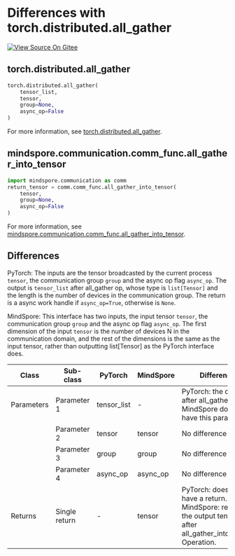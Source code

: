 # Differences with torch.distributed.all_gather

[![View Source On Gitee](https://mindspore-website.obs.cn-north-4.myhuaweicloud.com/website-images/r2.4.0/resource/_static/logo_source_en.svg)](https://gitee.com/mindspore/docs/blob/r2.4.0/docs/mindspore/source_en/note/api_mapping/pytorch_diff/all_gather.md)

## torch.distributed.all_gather

```python
torch.distributed.all_gather(
    tensor_list,
    tensor,
    group=None,
    async_op=False
)
```

For more information, see [torch.distributed.all_gather](https://pytorch.org/docs/1.8.1/distributed.html#torch.distributed.all_gather).

## mindspore.communication.comm_func.all_gather_into_tensor

```python
import mindspore.communication as comm
return_tensor = comm.comm_func.all_gather_into_tensor(
    tensor,
    group=None,
    async_op=False
)
```

For more information, see [mindspore.communication.comm_func.all_gather_into_tensor](https://www.mindspore.cn/docs/en/r2.4.0/api_python/communication/mindspore.communication.comm_func.all_gather_into_tensor.html#mindspore.communication.comm_func.all_gather_into_tensor).

## Differences

PyTorch: The inputs are the tensor broadcasted by the current process `tensor`, the communication group `group` and the async op flag `async_op`. The output is `tensor_list` after all_gather op, whose type is `list[Tensor]` and the length is the number of devices in the communication group. The return is a async work handle if `async_op=True`, otherwise is `None`.

MindSpore: This interface has two inputs, the input tensor `tensor`, the communication group `group` and the async op flag `async_op`. The first dimension of the input `tensor` is the number of devices N in the communication domain, and the rest of the dimensions is the same as the input tensor, rather than outputting list[Tensor] as the PyTorch interface does.

| Class      | Sub-class     |PyTorch | MindSpore | Difference                                                                                 |
|------------|---------------| --- |-----------|--------------------------------------------------------------------------------------------|
| Parameters | Parameter 1   | tensor_list | -         | PyTorch: the output after all_gather. MindSpore does not have this parameter.               |
|            | Parameter 2   | tensor | tensor    | No difference                                                                              |
|            | Parameter 3   | group | group     | No difference                                                                              |
|            | Parameter 4   | async_op | async_op      |             No difference            |
| Returns    | Single return | - | tensor    | PyTorch: does not have a return. MindSpore: returns the output tensor after all_gather_into_tensor Operation. |
